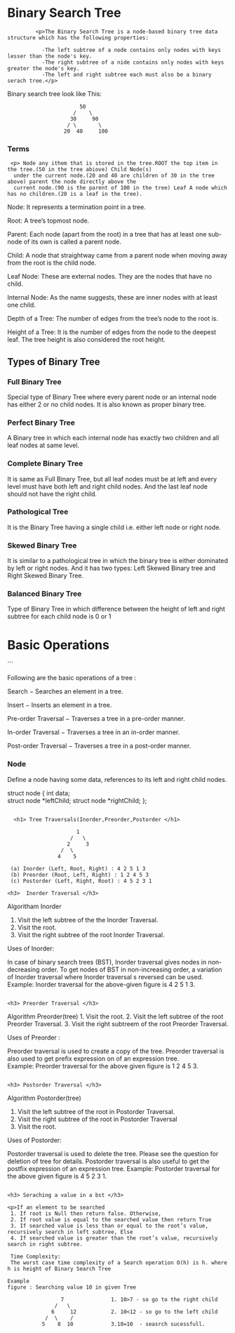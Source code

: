 <h1> Binary Search Tree </h1>
         
             <p>The Binary Search Tree is a node-based binary tree data structure which has the following properties:
              
               -The left subtree of a node contains only nodes with keys lesser than the node's key.
               -The right subtree of a nide contains only nodes with keys greater the node's key.
               -The left and right subtree each must also be a binary serach tree.</p>
                                                                     

   Binary search tree look like This:

                           50
                         /    \
                        30     90
                       / \       \
                      20  40     100 

 <h3> Terms </h3>
    
     <p> Node any ithem that is stored in the tree.ROOT the top item in the tree.(50 in the tree abiove) Child Node(s) 
      under the current node.(20 and 40 are children of 30 in the tree above) parent the node directly above the 
      current node.(90 is the parent of 100 in the tree) Leaf A node which has no children.(20 is a leaf in the tree).

Node: It represents a termination point in a tree.

Root: A tree’s topmost node.
 
Parent: Each node (apart from the root) in a tree that has at least one sub-node of its own is called a parent node.

Child: A node that straightway came from a parent node when moving away from the root is the child node.

Leaf Node: These are external nodes. They are the nodes that have no child.

Internal Node: As the name suggests, these are inner nodes with at least one child.

Depth of a Tree: The number of edges from the tree’s node to the root is.

Height of a Tree: It is the number of edges from the node to the deepest leaf. The tree height is also considered the root height.</p>
          
<h2> Types of Binary Tree </h2>

<h3> Full Binary Tree </h3>
  Special type of Binary Tree where every parent node or an internal node has either 2 or no child nodes.
  It is also known as proper binary tree.

<h3> Perfect Binary Tree </h3>
  A Binary tree in which each internal node has exactly two children and all leaf nodes at same level.

<h3> Complete Binary Tree </h3>
  It is same as Full Binary Tree, but all leaf nodes must be at left and every level must have both left and 
  right child nodes. And the last leaf node should not have the right child.

<h3> Pathological Tree </h3>
  It is the Binary Tree having a single child i.e. either left node or right node.

<h3> Skewed Binary Tree </h3>
  It is similar to a pathological tree in which the binary tree is either dominated by left or right nodes. 
  And it has two types: Left Skewed Binary tree and Right Skewed Binary Tree.

<h3> Balanced Binary Tree </h3>
  Type of Binary Tree in which difference between the height of left and right subtree for each child node is 0 or 1



<h1> Basic Operations </h1>
```

  Following are the basic operations of a tree :
 
  Search − Searches an element in a tree.

  Insert − Inserts an element in a tree.

  Pre-order Traversal − Traverses a tree in a pre-order manner.

  In-order Traversal − Traverses a tree in an in-order manner.

  Post-order Traversal − Traverses a tree in a post-order manner.

<h3> Node </h3>

 Define a node having some data, references to its left and right child nodes.

 struct node {
    int data;   
    struct node *leftChild;
    struct node *rightChild;
 };
```

  <h1> Tree Traversals(Inorder,Preorder,Postorder </h1>

                      1
                    /   \
                   2     3
                 /  \
                4    5

 (a) Inorder (Left, Root, Right) : 4 2 5 1 3 
 (b) Preorder (Root, Left, Right) : 1 2 4 5 3 
 (c) Postorder (Left, Right, Root) : 4 5 2 3 1 

<h3>  Inorder Traversal </h3>
```
  Algoritham Inorder
   1. Visit the left subtree of the the Inorder Traversal.
   2. Visit the root.
   3. Visit the right subtree of the root Inorder Traversal.

 Uses of Inorder:
 
  In case of binary search trees (BST), Inorder traversal gives nodes in non-decreasing order. To get nodes of 
  BST in non-increasing order, a variation of Inorder traversal where Inorder traversal s reversed can be used. 
  Example: Inorder traversal for the above-given figure is 4 2 5 1 3.
```

<h3> Preorder Traversal </h3>
``` 
 Algorithm Preorder(tree)
    1. Visit the root.
    2. Visit the left subtree of the root Preorder Traversal.
    3. Visit the right subtreem of the root Preorder Traversal. 


 Uses of Preorder :

  Preorder traversal is used to create a copy of the tree. Preorder traversal is also used to get prefix expression
  on of an expression tree.  
  Example: Preorder traversal for the above given figure is 1 2 4 5 3.
```

<h3> Postorder Traversal </h3>
```
 Algorithm Postorder(tree)
   1. Visit the left subtree of the root in Postorder Traversal.
   2. Visit the right subtree of the root in Postorder Traversal
   3. Visit the root.

 Uses of Postorder:
 
  Postorder traversal is used to delete the tree. Please see the question for deletion of tree for details. 
  Postorder traversal is also useful to get the postfix expression of an expression tree. 
  Example: Postorder traversal for the above given figure is 4 5 2 3 1. 
```

<h3> Seraching a value in a bst </h3>

<p>If an element to be searched
 1. If root is Null then return false. Otherwise,
 2. If root value is equal to the searched value then return True
 3. If searched value is less than or equal to the root’s value, recursively search in left subtree, Else
 4. If searched value is greater than the root’s value, recursively search in right subtree.

 Time Complexity:
 The worst case time complexity of a Search operation O(h) is h. where h is height of Binary Search Tree

Example
figure : Searching value 10 in given Tree

                 7               1. 10>7 - so go to the right child
               /   \
              6     12           2. 10<12 - so go to the left child
            /  \    /
           5    8  10            3.10=10  - seasrch sucessfull.


